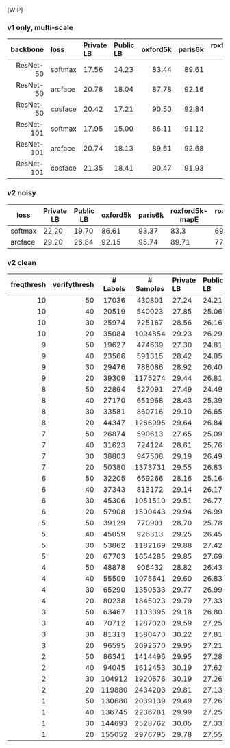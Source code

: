 [WIP]

### v1 only, multi-scale

| backbone   | loss    | Private LB | Public LB |   oxford5k |   paris6k |   roxford5k-mapE |   roxford5k-mapM |   roxford5k-mapH |   rparis6k-mapE |   rparis6k-mapM |   rparis6k-mapH |
|-----------:|:--------|:-----------|:----------|-----------:|----------:|-----------------:|-----------------:|-----------------:|----------------:|----------------:|----------------:|
| ResNet-50  | softmax | 17.56      | 14.23     |      83.44 |     89.61 |            77.71 |            62.44 |            39.66 |           89.42 |           78.34 |           57.6  |
| ResNet-50  | arcface | 20.78      | 18.04     |      87.78 |     92.16 |            82.46 |            66.46 |            41.78 |           90.54 |           80.76 |           64.22 |
| ResNet-50  | cosface | 20.42      | 17.21     |      90.50 |     92.84 |            83.99 |            68.25 |            43.95 |           91.17 |           80.97 |           63.66 |
| ResNet-101 | softmax | 17.95      | 15.00     |      86.11 |     91.12 |            81.47 |            66.73 |            43.5  |           90.21 |           79.25 |           58.58 |
| ResNet-101 | arcface | 20.74      | 18.13     |      89.61 |     92.68 |            83.62 |            69.04 |            46.25 |           91.66 |           82.35 |           66.62 |
| ResNet-101 | cosface | 21.35      | 18.41     |      90.47 |     91.93 |            85.46 |            69.49 |            44.78 |           89.93 |           80.06 |           62.95 |


### v2 noisy

| loss    | Private LB | Public LB | oxford5k | paris6k | roxford5k-mapE | roxford5k-mapM | roxford5k-mapH | rparis6k-mapE | rparis6k-mapM | rparis6k-mapH |
|---------|------------|-----------|----------|---------|----------------|----------------|----------------|---------------|---------------|---------------|
| softmax |      22.20 |     19.70 | 86.61    | 93.37   | 83.3           | 69.31          | 45.65          | 90.46         | 84.74         | 70.78         |
| arcface |      29.20 |     26.84 | 92.15    | 95.74   | 89.71          | 77.0           | 56.59          | 93.66         | 89.25         | 77.35         |


### v2 clean

| freqthresh | verifythresh | # Labels | # Samples | Private LB | Public LB | oxford5k | paris6k | roxford5k-mapE | roxford5k-mapM | roxford5k-mapH | rparis6k-mapE | rparis6k-mapM | rparis6k-mapH |
|-----------:|-------------:|:---------:|:--------:|:-----------|:----------|---------:|--------:|---------------:|---------------:|---------------:|--------------:|--------------:|--------------:|
|         10 |           50 |   17036  |   430801  |      27.24 |     24.21 |    93.41 |   94.43 |          89.90 |          75.81 |          57.42 |         91.70 |         84.77 |         71.61 |
|         10 |           40 |   20519  |   540023  |      27.85 |     25.06 |    92.85 |   94.13 |          88.99 |          75.39 |          56.31 |         91.99 |         85.02 |         71.89 |
|         10 |           30 |   25974  |   725167  |      28.56 |     26.16 |    92.89 |   94.54 |          88.07 |          75.22 |          56.49 |         92.47 |         86.47 |         74.09 |
|         10 |           20 |   35084  |   1094854 |      29.23 |     26.29 |    90.86 |   96.06 |          87.81 |          75.13 |          56.35 |         93.03 |         88.12 |         76.52 |
|          9 |           50 |   19627  |   474639  |      27.30 |     24.81 |    93.97 |   95.06 |          88.57 |          75.37 |          55.46 |         92.08 |         85.45 |         72.07 |
|          9 |           40 |   23566  |   591315  |      28.42 |     24.85 |    92.50 |   94.85 |          87.44 |          75.04 |          57.52 |         92.18 |         86.25 |         73.94 |
|          9 |           30 |   29476  |   788086  |      28.92 |     26.40 |    92.24 |   95.40 |          89.58 |          76.20 |          57.64 |         92.81 |         86.95 |         74.20 |
|          9 |           20 |   39309  |   1175274 |      29.44 |     26.81 |    93.63 |   95.58 |          89.42 |          76.89 |          57.90 |         92.61 |         87.68 |         76.13 |
|          8 |           50 |   22894  |   527091  |      27.49 |     24.49 |    92.24 |   93.48 |          89.00 |          75.31 |          56.26 |         92.29 |         85.82 |         72.45 |
|          8 |           40 |   27170  |   651968  |      28.43 |     25.39 |    93.50 |   95.15 |          89.39 |          77.07 |          58.81 |         92.95 |         87.15 |         74.79 |
|          8 |           30 |   33581  |   860716  |      29.10 |     26.65 |    91.72 |   95.74 |          87.85 |          74.96 |          57.03 |         93.64 |         88.05 |         76.49 |
|          8 |           20 |   44347  |   1266995 |      29.64 |     26.84 |    93.37 |   95.57 |          90.21 |          76.47 |          56.07 |         92.75 |         87.72 |         75.95 |
|          7 |           50 |   26874  |   590613  |      27.65 |     25.09 |    91.56 |   95.30 |          87.24 |          73.75 |          55.15 |         93.05 |         87.14 |         74.72 |
|          7 |           40 |   31623  |   724124  |      28.61 |     25.76 |    92.08 |   95.45 |          88.47 |          76.42 |          58.95 |         93.06 |         87.68 |         75.88 |
|          7 |           30 |   38803  |   947508  |      29.19 |     26.49 |    91.86 |   95.59 |          89.65 |          76.76 |          58.85 |         92.93 |         87.75 |         76.21 |
|          7 |           20 |   50380  |   1373731 |      29.55 |     26.83 |    92.88 |   95.45 |          89.49 |          77.11 |          57.84 |         93.18 |         88.38 |         76.66 |
|          6 |           50 |   32205  |   669266  |      28.16 |     25.16 |    90.96 |   93.84 |          87.60 |          74.70 |          56.91 |         92.25 |         85.77 |         72.07 |
|          6 |           40 |   37343  |   813172  |      29.14 |     26.17 |    91.66 |   95.49 |          89.46 |          75.86 |          57.16 |         92.93 |         87.03 |         74.92 |
|          6 |           30 |   45306  |   1051510 |      29.51 |     26.77 |    92.94 |   96.05 |          90.31 |          77.09 |          57.78 |         92.94 |         88.19 |         76.47 |
|          6 |           20 |   57908  |   1500443 |      29.94 |     26.99 |    93.03 |   95.83 |          89.72 |          77.44 |          59.88 |         93.11 |         88.52 |         77.72 |
|          5 |           50 |   39129  |   770901  |      28.70 |     25.78 |    92.42 |   95.32 |          89.63 |          76.10 |          57.75 |         92.71 |         87.06 |         74.81 |
|          5 |           40 |   45059  |   926313  |      29.25 |     26.45 |    93.53 |   95.07 |          90.17 |          77.25 |          58.53 |         93.15 |         87.71 |         75.74 |
|          5 |           30 |   53862  |   1182169 |      29.88 |     27.42 |    92.22 |   95.76 |          89.42 |          77.30 |          59.94 |         93.40 |         88.20 |         77.15 |
|          5 |           20 |   67703  |   1654285 |      29.85 |     27.69 |    94.76 |   96.11 |          91.35 |          78.77 |          59.26 |         93.52 |         88.85 |         77.78 |
|          4 |           50 |   48878  |   906432  |      28.82 |     26.43 |    92.25 |   94.09 |          89.25 |          76.01 |          58.13 |         92.79 |         86.54 |         74.17 |
|          4 |           40 |   55509  |   1075641 |      29.60 |     26.83 |    92.60 |   95.89 |          89.46 |          77.33 |          58.89 |         93.24 |         88.16 |         76.62 |
|          4 |           30 |   65290  |   1350533 |      29.77 |     26.99 |    93.13 |   95.79 |          90.24 |          78.26 |          60.55 |         93.27 |         88.69 |         77.61 |
|          4 |           20 |   80238  |   1845023 |      29.79 |     27.33 |    92.42 |   96.01 |          89.52 |          77.45 |          58.91 |         93.52 |         89.19 |         78.50 |
|          3 |           50 |   63467  |   1103395 |      29.18 |     26.80 |    91.85 |   95.73 |          89.48 |          75.99 |          58.37 |         93.07 |         87.53 |         75.84 |
|          3 |           40 |   70712  |   1287020 |      29.59 |     27.25 |    92.82 |   95.88 |          90.00 |          77.16 |          58.81 |         93.53 |         88.69 |         77.68 |
|          3 |           30 |   81313  |   1580470 |      30.22 |     27.81 |    94.39 |   96.39 |          91.65 |          78.86 |          59.93 |         93.97 |         88.84 |         77.82 |
|          3 |           20 |   96595  |   2092670 |      29.95 |     27.21 |    93.81 |   96.36 |          91.23 |          79.47 |          60.32 |         93.41 |         89.83 |         79.61 |
|          2 |           50 |   86341  |   1414496 |      29.95 |     27.28 |    93.68 |   95.83 |          90.79 |          78.02 |          59.35 |         93.31 |         87.73 |         75.91 |
|          2 |           40 |   94045  |   1612453 |      30.19 |     27.62 |    92.90 |   96.28 |          90.66 |          78.80 |          61.60 |         94.01 |         89.07 |         77.79 |
|          2 |           30 |   104912 |   1920676 |      30.19 |     27.26 |    92.24 |   96.54 |          90.29 |          77.87 |          59.07 |         94.01 |         89.70 |         79.21 |
|          2 |           20 |   119880 |   2434203 |      29.81 |     27.13 |    93.67 |   96.02 |          91.25 |          79.00 |          59.75 |         93.83 |         89.72 |         79.46 |
|          1 |           50 |   130680 |   2039139 |      29.49 |     27.26 |    92.93 |   95.82 |          90.95 |          77.76 |          57.51 |         93.53 |         88.98 |         77.82 |
|          1 |           40 |   136745 |   2236781 |      29.99 |     27.25 |    93.00 |   96.05 |          90.56 |          77.58 |          58.17 |         93.75 |         89.40 |         78.52 |
|          1 |           30 |   144693 |   2528762 |      30.05 |     27.33 |    93.59 |   96.46 |          90.73 |          78.60 |          58.68 |         93.90 |         89.87 |         79.19 |
|          1 |           20 |   155052 |   2976795 |      29.78 |     27.55 |    94.01 |   96.39 |          91.62 |          79.12 |          58.97 |         93.90 |         90.02 |         79.38 |
